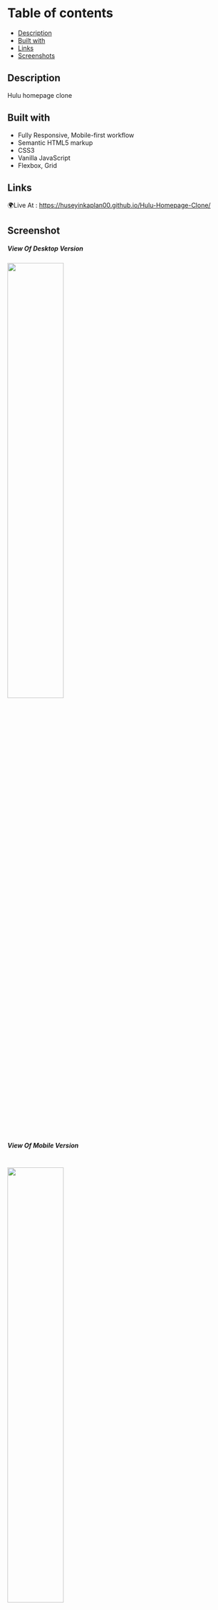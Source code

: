 # Table of contents

  - [Description](#description)
  - [Built with](#built-with) 
  - [Links](#links)
  - [Screenshots](#screenshot)
  
## Description

Hulu homepage clone 

## Built with
- Fully Responsive, Mobile-first workflow
- Semantic HTML5 markup
- CSS3
- Vanilla JavaScript
- Flexbox, Grid

## Links
🌍Live At : https://huseyinkaplan00.github.io/Hulu-Homepage-Clone/

## Screenshot

<h5>  View Of Desktop Version </h5>
<img href="#" style="width:50%" src="https://github.com/huseyinkaplan00/Hulu-Webpage-Clone/blob/main/img/ssDesktop.png">
<br />
<h5>  View Of Mobile Version </h5>
<br />
<img href="#" style="width:50%" src="https://github.com/huseyinkaplan00/Hulu-Webpage-Clone/blob/main/img/ssMobile.png">












